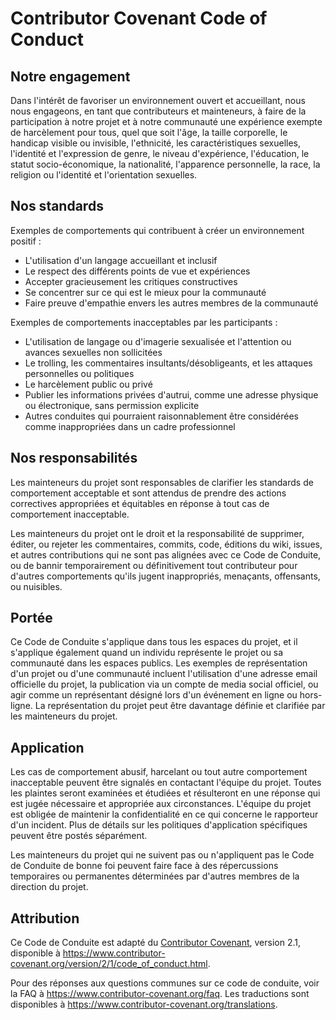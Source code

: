 # Contributor Covenant Code of Conduct

## Notre engagement

Dans l'intérêt de favoriser un environnement ouvert et accueillant, nous nous engageons, en tant que contributeurs et mainteneurs, à faire de la participation à notre projet et à notre communauté une expérience exempte de harcèlement pour tous, quel que soit l'âge, la taille corporelle, le handicap visible ou invisible, l'ethnicité, les caractéristiques sexuelles, l'identité et l'expression de genre, le niveau d'expérience, l'éducation, le statut socio-économique, la nationalité, l'apparence personnelle, la race, la religion ou l'identité et l'orientation sexuelles.

## Nos standards

Exemples de comportements qui contribuent à créer un environnement positif :

* L'utilisation d'un langage accueillant et inclusif
* Le respect des différents points de vue et expériences
* Accepter gracieusement les critiques constructives
* Se concentrer sur ce qui est le mieux pour la communauté
* Faire preuve d'empathie envers les autres membres de la communauté

Exemples de comportements inacceptables par les participants :

* L'utilisation de langage ou d'imagerie sexualisée et l'attention ou avances sexuelles non sollicitées
* Le trolling, les commentaires insultants/désobligeants, et les attaques personnelles ou politiques
* Le harcèlement public ou privé
* Publier les informations privées d'autrui, comme une adresse physique ou électronique, sans permission explicite
* Autres conduites qui pourraient raisonnablement être considérées comme inappropriées dans un cadre professionnel

## Nos responsabilités

Les mainteneurs du projet sont responsables de clarifier les standards de comportement acceptable et sont attendus de prendre des actions correctives appropriées et équitables en réponse à tout cas de comportement inacceptable.

Les mainteneurs du projet ont le droit et la responsabilité de supprimer, éditer, ou rejeter les commentaires, commits, code, éditions du wiki, issues, et autres contributions qui ne sont pas alignées avec ce Code de Conduite, ou de bannir temporairement ou définitivement tout contributeur pour d'autres comportements qu'ils jugent inappropriés, menaçants, offensants, ou nuisibles.

## Portée

Ce Code de Conduite s'applique dans tous les espaces du projet, et il s'applique également quand un individu représente le projet ou sa communauté dans les espaces publics. Les exemples de représentation d'un projet ou d'une communauté incluent l'utilisation d'une adresse email officielle du projet, la publication via un compte de media social officiel, ou agir comme un représentant désigné lors d'un événement en ligne ou hors-ligne. La représentation du projet peut être davantage définie et clarifiée par les mainteneurs du projet.

## Application

Les cas de comportement abusif, harcelant ou tout autre comportement inacceptable peuvent être signalés en contactant l'équipe du projet. Toutes les plaintes seront examinées et étudiées et résulteront en une réponse qui est jugée nécessaire et appropriée aux circonstances. L'équipe du projet est obligée de maintenir la confidentialité en ce qui concerne le rapporteur d'un incident. Plus de détails sur les politiques d'application spécifiques peuvent être postés séparément.

Les mainteneurs du projet qui ne suivent pas ou n'appliquent pas le Code de Conduite de bonne foi peuvent faire face à des répercussions temporaires ou permanentes déterminées par d'autres membres de la direction du projet.

## Attribution

Ce Code de Conduite est adapté du [Contributor Covenant][homepage], version 2.1, disponible à https://www.contributor-covenant.org/version/2/1/code_of_conduct.html.

[homepage]: https://www.contributor-covenant.org

Pour des réponses aux questions communes sur ce code de conduite, voir la FAQ à https://www.contributor-covenant.org/faq. Les traductions sont disponibles à https://www.contributor-covenant.org/translations.
